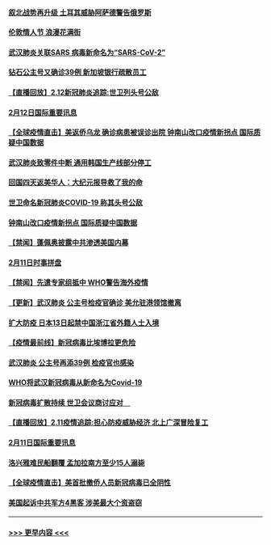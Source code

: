 #### [叙北战势再升级 土耳其威胁阿萨德警告俄罗斯](../pages/prog202/a102775904.md?t=02130922) 
#### [伦敦情人节 浪漫花满街](../pages/prog202/a102775786.md?t=02130922) 
#### [武汉肺炎关联SARS 病毒新命名为“SARS-CoV-2”](../pages/prog202/a102775719.md?t=02130922) 
#### [钻石公主号又确诊39例 新加坡银行疏散员工](../pages/prog202/a102775691.md?t=02130922) 
#### [【直播回放】2.12新冠肺炎追踪:世卫列头号公敌](../pages/prog202/a102775541.md?t=02130922) 
#### [2月12日国际重要讯息](../pages/prog202/a102775437.md?t=02130922) 
#### [【全球疫情直击】美返侨乌龙 确诊病患被误诊出院 钟南山改口疫情新拐点 国际质疑中国数据](../pages/prog202/a102775378.md?t=02130922) 
#### [武汉肺炎致零件中断 通用韩国生产线部分停工](../pages/prog202/a102775365.md?t=02130922) 
#### [回国四天返美华人：大纪元报导救了我的命](../pages/prog202/a102775342.md?t=02130922) 
#### [世卫命名新冠肺炎COVID-19 称其头号公敌](../pages/prog202/a102775196.md?t=02130922) 
#### [钟南山改口疫情新拐点 国际质疑中国数据](../pages/prog202/a102775178.md?t=02130922) 
#### [【禁闻】蓬佩奥披露中共渗透美国内幕](../pages/prog202/a102775129.md?t=02130922) 
#### [2月11日时事拼盘](../pages/prog202/a102775140.md?t=02130922) 
#### [【禁闻】先遣专家组抵中 WHO警告海外疫情](../pages/prog202/a102775112.md?t=02130922) 
#### [【更新】武汉肺炎 公主号检疫官确诊 美允驻港领馆撤离](../pages/prog202/a102770740.md?t=02130922) 
#### [扩大防疫 日本13日起禁中国浙江省外籍人士入境](../pages/prog202/a102775051.md?t=02130922) 
#### [【疫情最前线】新冠病毒比埃博拉更危险](../pages/prog202/a102775043.md?t=02130922) 
#### [武汉肺炎 公主号再添39例 检疫官也感染](../pages/prog202/a102775031.md?t=02130922) 
#### [WHO将武汉新冠病毒从新命名为Covid-19](../pages/prog202/a102774891.md?t=02130922) 
#### [新冠病毒扩散持续 世卫会议商讨应对　](../pages/prog202/a102774850.md?t=02130922) 
#### [【直播回放】2.11疫情追踪:担心防疫威胁经济 北上广深冒险复工](../pages/prog202/a102774741.md?t=02130922) 
#### [2月11日国际重要讯息](../pages/prog202/a102774621.md?t=02130922) 
#### [洛兴雅难民船翻覆 孟加拉南方至少15人溺毙](../pages/prog202/a102774586.md?t=02130922) 
#### [【全球疫情直击】美首批撤侨人员新冠病毒已全阴性](../pages/prog202/a102774523.md?t=02130922) 
#### [美国起诉中共军方4黑客 涉美最大个资盗窃](../pages/prog202/a102774508.md?t=02130922) 

----
#### [ >>> 更早内容 <<< ](../indexes/prog202-earlier.md)
